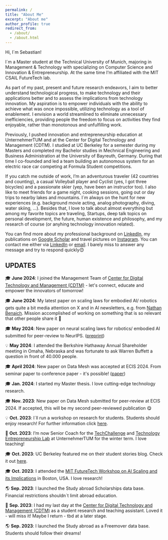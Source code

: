 ```yaml
---
permalink: /
title: "About Me"
excerpt: "About me"
author_profile: true
redirect_from: 
  - /about/
  - /about.html
---
```


Hi, I´m Sebastian!

I´m a Master student at the Technical University of Munich, majoring in Management & Technology with specializing on Computer Science and Innovation & Entrepreneurship. At the same time I‘m affiliated with the MIT CSAIL FutureTech lab.

As part of my past, present and future research endeavors, I aim to better understand technological progress, to make technology and their applications better and to assess the implications from technology innovation. My aspiration is to empower individuals with the ability to achieve what was once impossible, utilizing technology as a tool of enablement. I envision a world streamlined to eliminate unnecessary inefficiencies, providing people the freedom to focus on activities they find enjoyable, rather than monotonous and unfulfilling work.

Previously, I pushed innovation and entrepreneurship education at UnternehmerTUM and at the Center for Digital Technology and Management (CDTM). I studied at UC Berkeley for a semester during my Masters and completed my Bachelor studies in Mechnical Engineering and Business Administration at the University of Bayreuth, Germany. During that time I co-founded and led a team building an autonomous system for an electric race car competing at Formula Student competitions.

If you catch me outside of work, I’m an adventurous traveler (42 countries and counting), a casual Volleyball player and Cyclist (yes, I got three bicycles) and a passionate skier (yep, have been an instructor too). I also like to meet friends for a game night, cooking sessions, going out or day trips to nearby lakes and mountains. I´m always on the hunt for new experiences (e.g. background movie acting, analog photography, diving, water skiing, …). Besides that, I love to talk about almost everything but among my favorite topics are traveling, Startups, deep talk topics on personal development, the future, human existence and philosophy, and my research of course (or anyhing technology innovation related).

You can find more about my professional background on [LinkedIn](https://www.linkedin.com/in/sebastian-sartor/), my publications on [Google Scholar](https://scholar.google.com/citations?user=qrTsOTYAAAAJ&hl=en) and travel pictures on [Instagram](https://www.instagram.com/sebastian_sartor/). You can contact me either via [LinkedIn](https://www.linkedin.com/in/sebastian-sartor/) or [email](mailto:sebastian.sartor97@gmail.com). I barely miss to answer any message and try to respond quickly😊

## UPDATES

🎓  **June 2024**: I joined the Management Team of [Center for Digital Technology and Management (CDTM)](https://www.cdtm.de/) - let's connect, educate and empower the innovators of tomorrow!

🎓  **June 2024**: My latest paper on scaling laws for embodied AI/ robotics gets quite a bit media attention on X and in AI newsletters, e.g. from [Nathan Benaich](https://nathanbenaich.substack.com/p/your-guide-to-ai-june-2024). Mission accomplished of working on something that is so relevant that other people share it 🚀

🎓  **May 2024**: New paper on neural scaling laws for robotics/ embodied AI submitted for peer-review to NeurIPS. ([preprint](https://arxiv.org/abs/2405.14005))

💡 **May 2024**: I attended the Berkshire Hathaway Annual Shareholder meeting in Omaha, Nebraska and was fortunate to ask Warren Buffett a question in front of 40.000 people.

🎓  **April 2024**: New paper on Data Mesh was accepted at ECIS 2024. From seminar paper to conference paper - it's possible! ([paper](https://www.alexandria.unisg.ch/server/api/core/bitstreams/87edaae9-7dcd-4c9b-9574-188853d9f848/content))
 
🎓 **Jan. 2024**: I started my Master thesis. I love cutting-edge technology research.
 
🎓 **Nov. 2023**: New paper on Data Mesh submitted for peer-review at ECIS 2024. If accepted, this will be my second peer-reviewed publication 😋
 
💡 **Oct. 2023**: I´ll run a workshop on research for students. Students should enjoy research! For further information click [here](https://www.notion.so/Research-Workshop-cea136cf8c774d01bc50115487b13f25?pvs=21).

 

 
💼 **Oct. 2023**: I’m now Senior Coach for the [TechChallenge](https://academy.unternehmertum.de/programs/tech-challenge) and [Technology Entrepreneurship Lab](https://academy.unternehmertum.de/programs/technology-entrepreneurship-lab) at UnternehmerTUM for the winter term. I love teaching!

 

 
🎓 **Oct. 2023**: UC Berkeley featured me on their student stories blog. Check it out [here](https://voices.berkeley.edu/international/invested-innovation-and-ai).

 

 
🎓 **Oct. 2023**: I attended the [MIT FutureTech Workshop on AI Scaling and its Implications](https://futuretech.mit.edu/workshop-on-ai-scaling-and-its-implications) in Boston, USA. I love research!

 

 
🌎 **Sep. 2023**: I launched the Study abroad Scholarships data base. Financial restrictions shouldn´t limit abroad education.

 

 
💼 **Sep. 2023**: I had my last day at the [Center for Digital Technology and Management (CDTM)](https://www.cdtm.de/) as a student research and teaching assistant. Loved it - will miss it! Maybe I return - tbd at a later stage.

 


🌎 **Sep. 2023**: I launched the Study abroad as a Freemover data base. Students should follow their dreams!